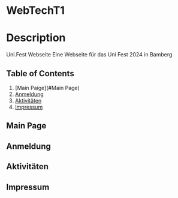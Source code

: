 # WebTechT1

# Description
Uni.Fest Webseite 
Eine Webseite für das Uni Fest 2024 in Bamberg

## Table of Contents
1. [Main Paige](#Main Page)
2. [Anmeldung](#Anmeldung)
3. [Aktivitäten](#Aktivitäten)
4. [Impressum](#Impressum)

## Main Page

## Anmeldung

## Aktivitäten

## Impressum